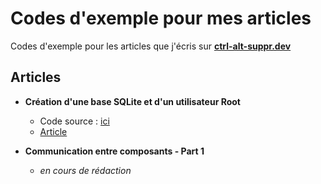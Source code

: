 # Codes d'exemple pour mes articles
Codes d'exemple pour les articles que j'écris sur [**ctrl-alt-suppr.dev**](https://www.ctrl-alt-suppr.dev/)

## Articles

- **Création d'une base SQLite et d'un utilisateur Root**
    * Code source : [ici](https://github.com/AnthonyRyck/CodesPourDevTo/tree/master/src/SQLiteWithRoot)
    * [Article](https://www.ctrl-alt-suppr.dev/2020/12/17/blazor-creer-un-utilisateur-root-au-demarrage-de-lapplication/)

- **Communication entre composants - Part 1** 
    * _en cours de rédaction_ 

